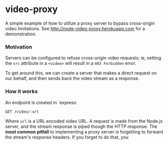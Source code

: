 # video-proxy

A simple example of how to utilize a proxy server to bypass cross-origin video limitations. See http://node-video-proxy.herokuapp.com for a demonstration.

### Motivation

Servers can be configured to refuse cross-origin video requests; ie, setting the `src` attribute in a `<video>` will result in a `403 Forbidden` error.

To get around this, we can create a server that makes a direct request on our behalf, and then sends back the video stream as a response.

### How it works

An endpoint is created in `express:

```
GET /video/:url
```

Where `url` is a URL encoded video URL. A request is made from the Node.js server, and the stream response is piped though the HTTP response. The **most common pitfall** to implementing a proxy server is forgetting to forward the stream's response headers. If you forget to do that, you
